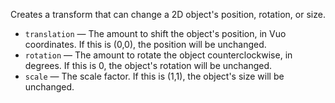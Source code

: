 Creates a transform that can change a 2D object's position, rotation, or size.

   - `translation` — The amount to shift the object's position, in Vuo coordinates. If this is (0,0), the position will be unchanged.
   - `rotation` — The amount to rotate the object counterclockwise, in degrees. If this is 0, the object's rotation will be unchanged.
   - `scale` — The scale factor. If this is (1,1), the object's size will be unchanged.
